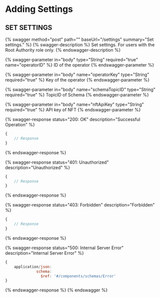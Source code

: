 # Adding Settings

## SET SETTINGS

{% swagger method="post" path="" baseUrl="/settings" summary="Set settings." %}
{% swagger-description %}
Set settings. For users with the Root Authority role only.
{% endswagger-description %}

{% swagger-parameter in="body" type="String" required="true" name="operatorID" %}
ID of the operator
{% endswagger-parameter %}

{% swagger-parameter in="body" name="operatorKey" type="String" required="true" %}
Key of the operator
{% endswagger-parameter %}

{% swagger-parameter in="body" name="schemaTopicID" type="String" required="true" %}
TopicID of Schema
{% endswagger-parameter %}

{% swagger-parameter in="body" name="nftApiKey" type="String" required="true" %}
API key of NFT
{% endswagger-parameter %}

{% swagger-response status="200: OK" description="Successful Operation" %}

```javascript
{
    // Response
}
```

{% endswagger-response %}

{% swagger-response status="401: Unauthorized" description="Unauthorized" %}

```javascript
{
    // Response
}
```

{% endswagger-response %}

{% swagger-response status="403: Forbidden" description="Forbidden" %}

```javascript
{
    // Response
}
```

{% endswagger-response %}

{% swagger-response status="500: Internal Server Error" description="Internal Server Error" %}

```javascript
{
    application/json:
              schema:
                $ref: '#/components/schemas/Error'
}
```

{% endswagger-response %}
{% endswagger %}
